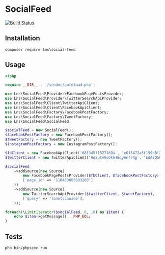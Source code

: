 # SocialFeed

[![Build Status](https://travis-ci.org/LaNetscouade/SocialFeed.svg?branch=master)](https://travis-ci.org/LaNetscouade/SocialFeed)

## Installation

`composer require lns\social-feed`

## Usage

```php
<?php

require __DIR__ . '/vendor/autoload.php';

use Lns\SocialFeed\Provider\FacebookPagePostsProvider;
use Lns\SocialFeed\Provider\TwitterSearchApiProvider;
use Lns\SocialFeed\Client\TwitterApiClient;
use Lns\SocialFeed\Client\FacebookApiClient;
use Lns\SocialFeed\Factory\FacebookPostFactory;
use Lns\SocialFeed\Factory\TweetFactory;
use Lns\SocialFeed\SocialFeed;

$socialFeed = new SocialFeed();
$facebookPostFactory = new FacebookPostFactory();
$tweetFactory = new TweetFactory();
$instagramPostFactory = new InstagramPostFactory();

$fbClient = new FacebookApiClient('681945715271604', 'e6f5472a5f159d8f235d9cfc14084b36');
$twitterClient = new TwitterApiClient('HqSutv9oOk64BqyAn474g', 'EdAzOS0RTuMnIQgQPPIM4gv66fwRlyzx2yfqjz9nHtA');

$socialFeed
    ->addSource(new Source(
        new FacebookPagePostsProvider($fbClient, $facebookPostFactory),
        ['page_id' => '110483805633200']
    ))
    ->addSource(new Source(
        new TwitterSearchApiProvider($twitterClient, $tweetFactory),
        ['query' => 'lanetscouade'],
    ));

foreach(\LimitIterator($socialFeed, 0, 10) as $item) {
    echo $item->getMessage() . PHP_EOL;
}

```

## Tests

`php bin/phpspec run`
